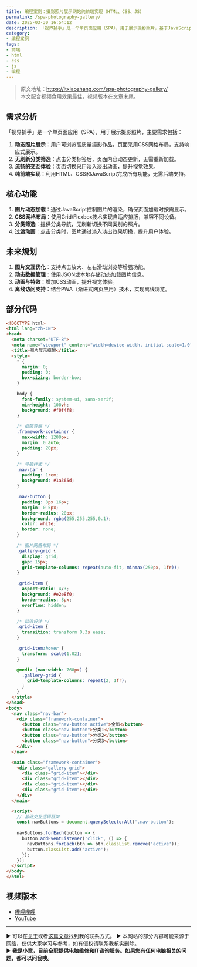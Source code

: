 ```yaml
---
title: 编程案例：摄影照片展示网站纯前端实现（HTML、CSS、JS）
permalink: /spa-photography-gallery/
date: 2025-03-30 16:54:12
description: 「视界捕手」是一个单页面应用（SPA），用于展示摄影照片，基于JavaScript动态加载图片内容，使用CSS网格布局实现响应式展示。页面切换时，通过淡入淡出动画实现平滑过渡，所有交互均无需重新加载页面。
category:
- 编程案例
tags:
- 前端
- html
- css
- js
- 编程
---
```


> 原文地址：<https://itxiaozhang.com/spa-photography-gallery/>  
> 本文配合视频食用效果最佳，视频版本在文章末尾。

## 需求分析  

「视界捕手」是一个单页面应用（SPA），用于展示摄影照片，主要需求包括：  

1. **动态照片展示**：用户可浏览高质量摄影作品，页面采用CSS网格布局，支持响应式展示。  
2. **无刷新分类筛选**：点击分类标签后，页面内容动态更新，无需重新加载。  
3. **流畅的交互体验**：页面切换采用淡入淡出动画，提升视觉效果。  
4. **纯前端实现**：利用HTML、CSS和JavaScript完成所有功能，无需后端支持。  

## 核心功能  

1. **图片动态加载**：通过JavaScript控制图片的渲染，确保页面加载时按需显示。  
2. **CSS网格布局**：使用Grid/Flexbox技术实现自适应排版，兼容不同设备。  
3. **分类筛选**：提供分类导航，无刷新切换不同类别的照片。  
4. **过渡动画**：点击分类时，图片通过淡入淡出效果切换，提升用户体验。  

## 未来规划  

1. **图片交互优化**：支持点击放大、左右滑动浏览等增强功能。  
2. **动态数据管理**：使用JSON或本地存储动态加载图片信息。  
3. **动画与特效**：增加CSS动画，提升视觉体验。  
4. **离线访问支持**：结合PWA（渐进式网页应用）技术，实现离线浏览。  

## 部分代码  

```html
<!DOCTYPE html>
<html lang="zh-CN">
<head>
  <meta charset="UTF-8">
  <meta name="viewport" content="width=device-width, initial-scale=1.0">
  <title>图片展示框架</title>
  <style>
    * {
      margin: 0;
      padding: 0;
      box-sizing: border-box;
    }

    body {
      font-family: system-ui, sans-serif;
      min-height: 100vh;
      background: #f0f4f8;
    }

    /* 框架容器 */
    .framework-container {
      max-width: 1200px;
      margin: 0 auto;
      padding: 20px;
    }

    /* 导航样式 */
    .nav-bar {
      padding: 1rem;
      background: #1a365d;
    }

    .nav-button {
      padding: 8px 16px;
      margin: 0 5px;
      border-radius: 20px;
      background: rgba(255,255,255,0.1);
      color: white;
      border: none;
    }

    /* 图片网格布局 */
    .gallery-grid {
      display: grid;
      gap: 15px;
      grid-template-columns: repeat(auto-fit, minmax(250px, 1fr));
    }

    .grid-item {
      aspect-ratio: 4/3;
      background: #e2e8f0;
      border-radius: 8px;
      overflow: hidden;
    }

    /* 动效设计 */
    .grid-item {
      transition: transform 0.3s ease;
    }

    .grid-item:hover {
      transform: scale(1.02);
    }

    @media (max-width: 768px) {
      .gallery-grid {
        grid-template-columns: repeat(2, 1fr);
      }
    }
  </style>
</head>
<body>
  <nav class="nav-bar">
    <div class="framework-container">
      <button class="nav-button active">全部</button>
      <button class="nav-button">分类1</button>
      <button class="nav-button">分类2</button>
      <button class="nav-button">分类3</button>
    </div>
  </nav>

  <main class="framework-container">
    <div class="gallery-grid">
      <div class="grid-item"></div>
      <div class="grid-item"></div>
      <div class="grid-item"></div>
      <div class="grid-item"></div>
    </div>
  </main>

  <script>
    // 基础交互逻辑框架
    const navButtons = document.querySelectorAll('.nav-button');
    
    navButtons.forEach(button => {
      button.addEventListener('click', () => {
        navButtons.forEach(btn => btn.classList.remove('active'));
        button.classList.add('active');
      });
    });
  </script>
</body>
</html>
```

## 视频版本

- [哔哩哔哩](https://space.bilibili.com/3546607630944387)
- [YouTube](https://www.youtube.com/@itxiaozhang)

---
▶ 可以在[关于](https://itxiaozhang.com/about/)或者[这篇文章](https://itxiaozhang.com/about-computer-repair-services-with-me/)找到我的联系方式。
▶ 本网站的部分内容可能来源于网络，仅供大家学习与参考，如有侵权请联系我核实删除。  
▶ **我是小章，目前全职提供电脑维修和IT咨询服务。如果您有任何电脑相关的问题，都可以问我噢。**  
